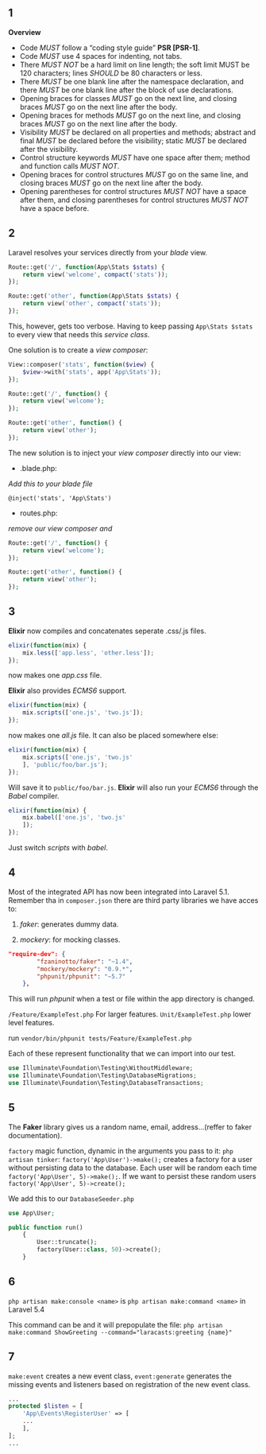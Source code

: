 ## 1
**Overview**
* Code _MUST_ follow a “coding style guide” **PSR [PSR-1]**.
* Code _MUST_ use 4 spaces for indenting, not tabs.
* There _MUST NOT_ be a hard limit on line length; the soft limit MUST be 120 characters; lines _SHOULD_ be 80 characters or less.
* There _MUST_ be one blank line after the namespace declaration, and there _MUST_ be one blank line after the block of use declarations.
* Opening braces for classes _MUST_ go on the next line, and closing braces _MUST_ go on the next line after the body.
* Opening braces for methods _MUST_ go on the next line, and closing braces _MUST_ go on the next line after the body.
* Visibility _MUST_ be declared on all properties and methods; abstract and final _MUST_ be declared before the visibility; static _MUST_ be declared after the visibility.
* Control structure keywords _MUST_ have one space after them; method and function calls _MUST NOT_.
* Opening braces for control structures _MUST_ go on the same line, and closing braces _MUST_ go on the next line after the body.
* Opening parentheses for control structures _MUST NOT_ have a space after them, and closing parentheses for control structures _MUST NOT_ have a space before.

## 2

Laravel resolves your services directly from your _blade_ view.
```php
Route::get('/', function(App\Stats $stats) {
	return view('welcome', compact('stats'));
});
```

```php
Route::get('other', function(App\Stats $stats) {
	return view('other', compact('stats'));
});
```
This, however, gets too verbose. Having to keep passing `App\Stats $stats` to every view that needs this _service class_.

One solution is to create a _view composer_:
```php
View::composer('stats', function($view) {
	$view->with('stats', app('App\Stats'));
});
```
```php
Route::get('/', function() {
	return view('welcome');
});
```

```php
Route::get('other', function() {
	return view('other');
});
```

The new solution is to inject your _view composer_ directly into our view:


* .blade.php:

_Add this to your blade file_

`@inject('stats', 'App\Stats')`


* routes.php:

_remove our view composer and_

```php
Route::get('/', function() {
	return view('welcome');
});
```

```php
Route::get('other', function() {
	return view('other');
});
```

## 3

**Elixir** now compiles and concatenates seperate .css/.js files.

```javascript
elixir(function(mix) {
	mix.less(['app.less', 'other.less']);
});
```

now makes one _app.css_ file.

**Elixir** also provides _ECMS6_ support.

```javascript
elixir(function(mix) {
	mix.scripts(['one.js', 'two.js']);
});
```

now makes one _all.js_ file.  It can also be placed somewhere else:

```javascript
elixir(function(mix) {
	mix.scripts(['one.js', 'two.js'
	], 'public/foo/bar.js');
});
```

Will save it to `public/foo/bar.js`.  **Elixir** will also run your _ECMS6_ through the _Babel_ compiler.

```javascript
elixir(function(mix) {
	mix.babel(['one.js', 'two.js'
	]);
});
```

Just switch _scripts_ with _babel_.

## 4

Most of the integrated API has now been integrated into Laravel 5.1.
Remember tha in `composer.json` there are third party libraries we have acces to:


1. _faker_: generates dummy data.

2. _mockery_: for mocking classes. 

```json
"require-dev": {
        "fzaninotto/faker": "~1.4",
        "mockery/mockery": "0.9.*",
        "phpunit/phpunit": "~5.7"
    },
```

This will run _phpunit_ when a test or file within the app directory is changed.

`/Feature/ExampleTest.php` For larger features.
`Unit/ExampleTest.php` lower level features.

run `vendor/bin/phpunit tests/Feature/ExampleTest.php`

Each of these represent functionality that we can import into our test.
```php
use Illuminate\Foundation\Testing\WithoutMiddleware;
use Illuminate\Foundation\Testing\DatabaseMigrations;
use Illuminate\Foundation\Testing\DatabaseTransactions;
```

## 5

The **Faker** library gives us a random name, email, address...(reffer to faker documentation).

`factory` magic function, dynamic in the arguments you pass to it:
`php artisan tinker`:
`factory('App\User')->make();` creates a factory for a user without persisting data to the database.
Each user will be random each time `factory('App\User', 5)->make();`.
If we want to persist these random users `factory('App\User', 5)->create();`

We add this to our `DatabaseSeeder.php`

```php
use App\User;

public function run()
    {
    	User::truncate();
        factory(User::class, 50)->create();
    }
```

## 6

`php artisan make:console <name>` is `php artisan make:command <name>` in Laravel 5.4

This command can be and it will prepopulate the file: `php artisan make:command ShowGreeting --command="laracasts:greeting {name}"`

## 7

`make:event` creates a new event class, `event:generate` generates the missing events and listeners based on registration of the new event class.

```php
...
protected $listen = [
	'App\Events\RegisterUser' => [
	...
	],
];
...
```

